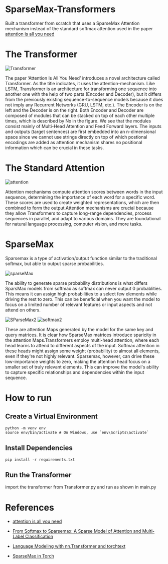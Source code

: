 # SparseMax-Transformers
Built a transformer from scratch that uses a SparseMax Attention mechanism instead of the standard softmax attention used in the paper [attention is all you need](https://arxiv.org/abs/1706.03762)

 # The Transformer
 ![Transformer](https://miro.medium.com/v2/resize:fit:856/1*ZCFSvkKtppgew3cc7BIaug.png)
 
The paper ‘Attention Is All You Need’ introduces a novel architecture called Transformer. As the title indicates, it uses the attention-mechanism. Like LSTM, Transformer is an architecture for transforming one sequence into another one with the help of two parts (Encoder and Decoder), but it differs from the previously existing sequence-to-sequence models because it does not imply any Recurrent Networks (GRU, LSTM, etc.).
The Encoder is on the left and the Decoder is on the right. Both Encoder and Decoder are composed of modules that can be stacked on top of each other multiple times, which is described by Nx in the figure. We see that the modules consist mainly of Multi-Head Attention and Feed Forward layers. The inputs and outputs (target sentences) are first embedded into an n-dimensional space since we cannot use strings directly on top of which postional encodings are added as attention mechanism shares no positional information which can be crucial in these tasks.

# The Standard Attention

![attention](https://encrypted-tbn0.gstatic.com/images?q=tbn:ANd9GcRfDfE_IVfwVSVk2WgYkF6Q85jiw5GyAy_rNVjNkHZ4Tg&s)

Attention mechanisms compute attention scores between words in the input sequence, determining the importance of each word for a specific word. These scores are used to create weighted representations, which are then combined to form the output.Attention mechanisms are crucial because they allow Transformers to capture long-range dependencies, process sequences in parallel, and adapt to various domains. They are foundational for natural language processing, computer vision, and more tasks.

# SparseMax
Sparsemax is a type of activation/output function similar to the traditional softmax, but able to output sparse probabilities.

![sparseMax](https://encrypted-tbn0.gstatic.com/images?q=tbn:ANd9GcTCwhRmjTVO4PtsJ0zn4RWZAMmAZ5cy-haAaelP9NquTg&s)

The ability to generate sparse probability distributions is what differs SparsMax models from softmax as softmax can never output 0 probablities. This means it can assign high probabilities to a select few elements while driving the rest to zero. This can be beneficial when you want the model to focus on a limited number of relevant features or input aspects and not attend on others.



![SParseMax2](https://github.com/Akkki28/SparseMax-Transformers/assets/120105455/ff9078d6-d7ce-40e6-8336-a8dca8a3689c)
 ![softmax2](https://github.com/Akkki28/SparseMax-Transformers/assets/120105455/07a97a72-a4e4-4f45-8782-dc55c767a32a)

These are attention Maps generated by the model for the same key and query matrices. It is clear how SparseMax matrices introduce sparicity in the attention Maps.Transformers employ multi-head attention, where each head learns to attend to different aspects of the input. Softmax attention in these heads might assign some weight (probability) to almost all elements, even if they're not highly relevant. Sparsemax, however, can drive these low-importance weights to zero, making the attention head focus on a smaller set of truly relevant elements. This can improve the model's ability to capture specific relationships and dependencies within the input sequence.

# How to run
## Create a Virtual Environment
```
python -m venv env
source env/bin/activate # On Windows, use `env\Scripts\activate`
```
## Install Dependencies
```
pip install -r requirements.txt
```
## Run the Transformer
import the transformer from Transformer.py and run as shown in main.py

# References
- [attention is all you need](https://arxiv.org/abs/1706.03762)

- [From Softmax to Sparsemax: A Sparse Model of Attention and Multi-Label Classification](https://arxiv.org/abs/1602.02068)

- [Language Modeling with nn.Transformer and torchtext](https://pytorch.org/tutorials/beginner/transformer_tutorial.html)

- [SparseMax in Torch](https://github.com/gokceneraslan/SparseMax.torch/)





